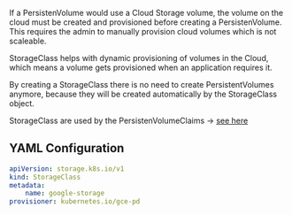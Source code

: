If a PersistenVolume would use a Cloud Storage volume, the volume on the cloud must be created and provisioned before creating a PersistenVolume. This requires the admin to manually provision cloud volumes which is not scaleable.

StorageClass helps with dynamic provisioning of volumes in the Cloud, which means a volume gets provisioned when an application requires it.

By creating a StorageClass there is no need to create PersistentVolumes anymore, because they will be created automatically by the StorageClass object.

StorageClass are used by the PersistenVolumeClaims -> [see here ](persistentvolumeclaim.md#using-storageclasses)

## YAML Configuration

```yaml
apiVersion: storage.k8s.io/v1
kind: StorageClass
metadata:
    name: google-storage
provisioner: kubernetes.io/gce-pd
```
